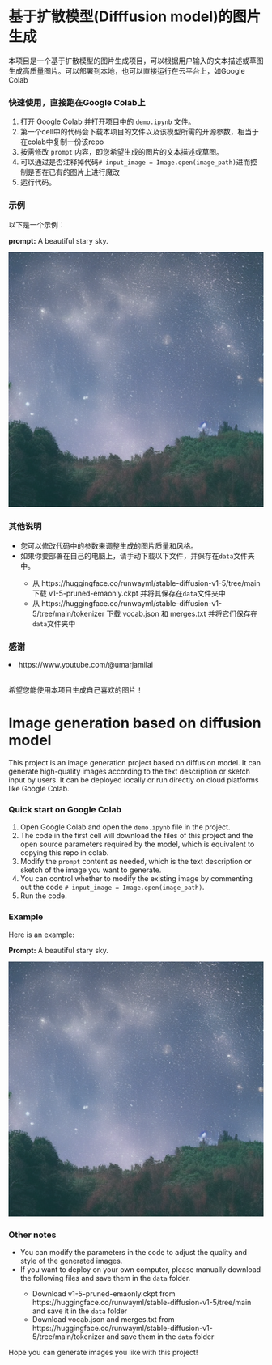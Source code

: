 <!DOCTYPE html>
<html lang="cn">
<head>
  <meta charset="UTF-8">
  <meta name="viewport" content="width=device-width, initial-scale=1.0">
</head>
<body>
  <h1>基于扩散模型(Difffusion model)的图片生成</h1>

  <p>本项目是一个基于扩散模型的图片生成项目，可以根据用户输入的文本描述或草图生成高质量图片。可以部署到本地，也可以直接运行在云平台上，如Google Colab</p>

  <h3>快速使用，直接跑在Google Colab上</h3>

  <ol>
    <li>打开 Google Colab 并打开项目中的 <code>demo.ipynb</code> 文件。</li>
    <li>第一个cell中的代码会下载本项目的文件以及该模型所需的开源参数，相当于在colab中复制一份该repo</li>
    <li>按需修改 <code>prompt</code> 内容，即您希望生成的图片的文本描述或草图。</li>
    <li>可以通过是否注释掉代码<code># input_image = Image.open(image_path)</code>进而控制是否在已有的图片上进行魔改</li>
    <li>运行代码。</li>
    
  </ol>

  <h3>示例</h3>
  

  <p>以下是一个示例：</p>

  <p><strong>prompt:</strong> A beautiful stary sky.</p>

  <p><img src="https://github.com/DeepCooder/Image-generation-based-on-stable-diffusion/blob/main/images/generated.jpg" alt="sky"></p>

  <h3>其他说明</h3>

  <ul>
    <li>您可以修改代码中的参数来调整生成的图片质量和风格。</li>
    <li>如果你要部署在自己的电脑上，请手动下载以下文件，并保存在<code>data</code>文件夹中。</li>
    <ul>
      <li>从 https://huggingface.co/runwayml/stable-diffusion-v1-5/tree/main 下载 v1-5-pruned-emaonly.ckpt 并将其保存在<code>data</code>文件夹中</li>
      <li>从 https://huggingface.co/runwayml/stable-diffusion-v1-5/tree/main/tokenizer 下载 vocab.json 和 merges.txt 并将它们保存在<code>data</code>文件夹中</li>
    </ul>
  </ul>
  <h3>感谢</h3>
  <li>https://www.youtube.com/@umarjamilai</li>
<br>

  <p>希望您能使用本项目生成自己喜欢的图片！</p>
</body>
</html>

<!-- 分割线 -->

<!DOCTYPE html>

<html lang="en">

<head>

 <meta charset="UTF-8">

 <meta name="viewport" content="width=device-width, initial-scale=1.0">

</head>

<body>

 <h1>Image generation based on diffusion model</h1>
 
 <p>This project is an image generation project based on diffusion model. It can generate high-quality images according to the text description or sketch input by users. It can be deployed locally or run directly on cloud platforms like Google Colab.</p>

 <h3>Quick start on Google Colab</h3>

 <ol>
  
  <li>Open Google Colab and open the <code>demo.ipynb</code> file in the project.</li>
  
  <li>The code in the first cell will download the files of this project and the open source parameters required by the model, which is equivalent to copying this repo in colab.</li>

  <li>Modify the <code>prompt</code> content as needed, which is the text description or sketch of the image you want to generate.</li>

  <li>You can control whether to modify the existing image by commenting out the code <code># input_image = Image.open(image_path)</code>.</li>

  <li>Run the code.</li>

 </ol>

 <h3>Example</h3>

 <p>Here is an example:</p>

 <p><strong>Prompt:</strong> A beautiful stary sky.</p>

 <p><img src="https://github.com/DeepCooder/Image-generation-based-on-stable-diffusion/blob/main/images/generated.jpg" alt="sky"></p>

 <h3>Other notes</h3>

 <ul>

  <li>You can modify the parameters in the code to adjust the quality and style of the generated images.</li>
  <li>If you want to deploy on your own computer, please manually download the following files and save them in the <code>data</code> folder.</li> <ul> <li>Download v1-5-pruned-emaonly.ckpt from https://huggingface.co/runwayml/stable-diffusion-v1-5/tree/main and save it in the <code>data</code> folder</li> <li>Download vocab.json and merges.txt from https://huggingface.co/runwayml/stable-diffusion-v1-5/tree/main/tokenizer and save them in the <code>data</code> folder</li> </ul>

 </ul>

 <p>Hope you can generate images you like with this project!</p>

</body>

</html>
